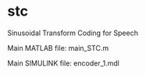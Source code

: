# stc
Sinusoidal Transform Coding for Speech

Main MATLAB file: main_STC.m

Main SIMULINK file: encoder_1.mdl
